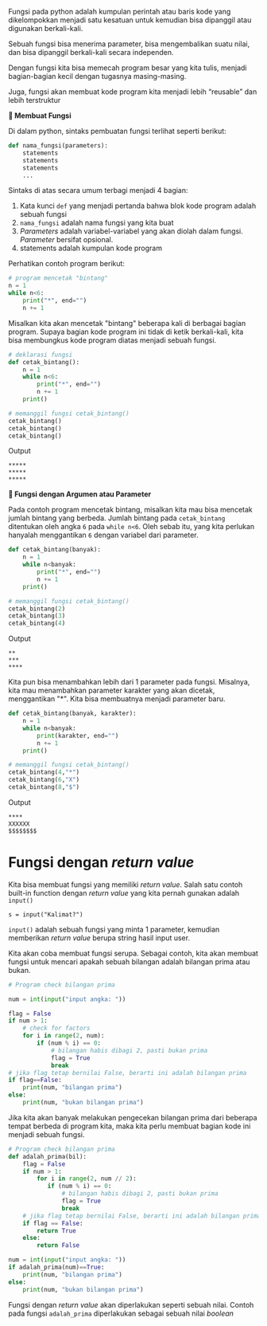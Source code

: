 Fungsi pada python adalah kumpulan perintah atau baris kode yang dikelompokkan menjadi satu kesatuan untuk kemudian bisa dipanggil atau digunakan berkali-kali.

Sebuah fungsi bisa menerima parameter, bisa mengembalikan suatu nilai, dan bisa dipanggil berkali-kali secara independen.

Dengan fungsi kita bisa memecah program besar yang kita tulis, menjadi bagian-bagian kecil dengan tugasnya masing-masing.

Juga, fungsi akan membuat kode program kita menjadi lebih “reusable” dan lebih terstruktur

**🔵 Membuat Fungsi**

Di dalam python, sintaks pembuatan fungsi terlihat seperti berikut:
```python
def nama_fungsi(parameters):
    statements
    statements
    statements
    ...
```

Sintaks di atas secara umum terbagi menjadi 4 bagian:
1. Kata kunci `def` yang menjadi pertanda bahwa blok kode program adalah sebuah fungsi
2. `nama_fungsi` adalah nama fungsi yang kita buat
3. _Parameters_ adalah variabel-variabel yang akan diolah dalam fungsi. _Parameter_ bersifat opsional.
4. statements adalah kumpulan kode program

Perhatikan contoh program berikut:
```python
# program mencetak "bintang"
n = 1
while n<6:
    print("*", end="")
    n += 1
```
Misalkan kita akan mencetak "bintang" beberapa kali di berbagai bagian program. Supaya bagian kode program ini tidak di ketik berkali-kali, kita bisa membungkus kode program diatas menjadi sebuah fungsi.

```python
# deklarasi fungsi
def cetak_bintang():
    n = 1
    while n<6:
        print("*", end="")
        n += 1
    print()

# memanggil fungsi cetak_bintang()
cetak_bintang()
cetak_bintang()
cetak_bintang()
```
Output
```
*****
*****
*****
```

**🔵 Fungsi dengan Argumen atau Parameter**

Pada contoh program mencetak bintang, misalkan kita mau bisa mencetak jumlah bintang yang berbeda. Jumlah bintang pada `cetak_bintang` ditentukan oleh angka `6` pada `while n<6`. Oleh sebab itu, yang kita perlukan hanyalah menggantikan `6` dengan variabel dari parameter.

```python
def cetak_bintang(banyak):
    n = 1
    while n<banyak:
        print("*", end="")
        n += 1
    print()

# memanggil fungsi cetak_bintang()
cetak_bintang(2)
cetak_bintang(3)
cetak_bintang(4)
```
Output
```
**
***
****
```
Kita pun bisa menambahkan lebih dari 1 parameter pada fungsi. Misalnya, kita mau menambahkan parameter karakter yang akan dicetak, menggantikan "*". Kita bisa membuatnya menjadi parameter baru.

```python
def cetak_bintang(banyak, karakter):
    n = 1
    while n<banyak:
        print(karakter, end="")
        n += 1
    print()

# memanggil fungsi cetak_bintang()
cetak_bintang(4,"*")
cetak_bintang(6,"X")
cetak_bintang(8,"$")
```
Output
```
****
XXXXXX
$$$$$$$$
```

# Fungsi dengan _return value_
Kita bisa membuat fungsi yang memiliki _return value_. Salah satu contoh built-in function dengan _return value_ yang kita pernah gunakan adalah `input()`
```pyhon
s = input("Kalimat?")
```
 `input()` adalah sebuah fungsi yang minta 1 parameter,  kemudian memberikan _return value_ berupa string hasil input user.

Kita akan coba membuat fungsi serupa. Sebagai contoh, kita akan membuat fungsi untuk mencari apakah sebuah bilangan adalah bilangan prima atau bukan.

```python
# Program check bilangan prima

num = int(input("input angka: "))

flag = False
if num > 1:
    # check for factors
    for i in range(2, num):
        if (num % i) == 0:
            # bilangan habis dibagi 2, pasti bukan prima
            flag = True
            break
# jika flag tetap bernilai False, berarti ini adalah bilangan prima
if flag==False:
    print(num, "bilangan prima")
else:
    print(num, "bukan bilangan prima")
```
Jika kita akan banyak melakukan pengecekan bilangan prima dari beberapa tempat berbeda di program kita, maka kita perlu membuat bagian kode ini menjadi sebuah fungsi. 

```python
# Program check bilangan prima
def adalah_prima(bil):
    flag = False
    if num > 1:
        for i in range(2, num // 2):
           if (num % i) == 0:
               # bilangan habis dibagi 2, pasti bukan prima
               flag = True
               break
    # jika flag tetap bernilai False, berarti ini adalah bilangan prima
    if flag == False:
        return True
    else:
        return False

num = int(input("input angka: "))
if adalah_prima(num)==True:
    print(num, "bilangan prima")
else:
    print(num, "bukan bilangan prima")
```

Fungsi dengan _return value_ akan diperlakukan seperti sebuah nilai. Contoh pada fungsi `adalah_prima` diperlakukan sebagai sebuah nilai _boolean_